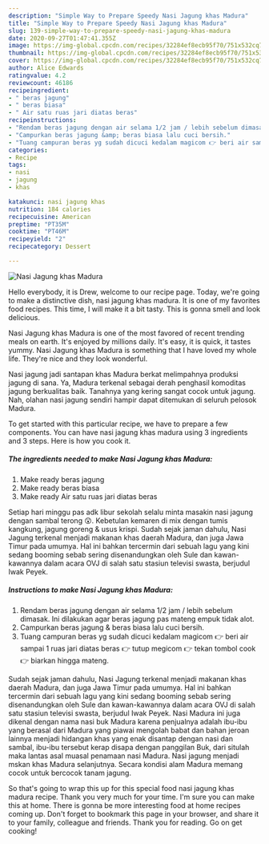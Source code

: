 ```yaml
---
description: "Simple Way to Prepare Speedy Nasi Jagung khas Madura"
title: "Simple Way to Prepare Speedy Nasi Jagung khas Madura"
slug: 139-simple-way-to-prepare-speedy-nasi-jagung-khas-madura
date: 2020-09-27T01:47:41.355Z
image: https://img-global.cpcdn.com/recipes/32284ef8ecb95f70/751x532cq70/nasi-jagung-khas-madura-foto-resep-utama.jpg
thumbnail: https://img-global.cpcdn.com/recipes/32284ef8ecb95f70/751x532cq70/nasi-jagung-khas-madura-foto-resep-utama.jpg
cover: https://img-global.cpcdn.com/recipes/32284ef8ecb95f70/751x532cq70/nasi-jagung-khas-madura-foto-resep-utama.jpg
author: Alice Edwards
ratingvalue: 4.2
reviewcount: 46186
recipeingredient:
- " beras jagung"
- " beras biasa"
- " Air satu ruas jari diatas beras"
recipeinstructions:
- "Rendam beras jagung dengan air selama 1/2 jam / lebih sebelum dimasak. Ini dilakukan agar beras jagung pas mateng empuk tidak alot."
- "Campurkan beras jagung &amp; beras biasa lalu cuci bersih."
- "Tuang campuran beras yg sudah dicuci kedalam magicom 👉 beri air sampai 1 ruas jari diatas beras 👉 tutup megicom 👉 tekan tombol cook 👉 biarkan hingga mateng."
categories:
- Recipe
tags:
- nasi
- jagung
- khas

katakunci: nasi jagung khas 
nutrition: 184 calories
recipecuisine: American
preptime: "PT35M"
cooktime: "PT46M"
recipeyield: "2"
recipecategory: Dessert

---
```



![Nasi Jagung khas Madura](https://img-global.cpcdn.com/recipes/32284ef8ecb95f70/751x532cq70/nasi-jagung-khas-madura-foto-resep-utama.jpg)

Hello everybody, it is Drew, welcome to our recipe page. Today, we're going to make a distinctive dish, nasi jagung khas madura. It is one of my favorites food recipes. This time, I will make it a bit tasty. This is gonna smell and look delicious.

Nasi Jagung khas Madura is one of the most favored of recent trending meals on earth. It's enjoyed by millions daily. It's easy, it is quick, it tastes yummy. Nasi Jagung khas Madura is something that I have loved my whole life. They're nice and they look wonderful.

Nasi jagung jadi santapan khas Madura berkat melimpahnya produksi jagung di sana. Ya, Madura terkenal sebagai derah penghasil komoditas jagung berkualitas baik. Tanahnya yang kering sangat cocok untuk jagung. Nah, olahan nasi jagung sendiri hampir dapat ditemukan di seluruh pelosok Madura.


To get started with this particular recipe, we have to prepare a few components. You can have nasi jagung khas madura using 3 ingredients and 3 steps. Here is how you cook it.

<!--inarticleads1-->

##### The ingredients needed to make Nasi Jagung khas Madura:

1. Make ready  beras jagung
1. Make ready  beras biasa
1. Make ready  Air satu ruas jari diatas beras


Setiap hari minggu pas adk libur sekolah selalu minta masakin nasi jagung dengan sambal terong 😲. Kebetulan kemaren di mix dengan tumis kangkung, jagung goreng &amp; usus krispi. Sudah sejak jaman dahulu, Nasi Jagung terkenal menjadi makanan khas daerah Madura, dan juga Jawa Timur pada umumya. Hal ini bahkan tercermin dari sebuah lagu yang kini sedang booming sebab sering disenandungkan oleh Sule dan kawan-kawannya dalam acara OVJ di salah satu stasiun televisi swasta, berjudul Iwak Peyek. 

<!--inarticleads2-->

##### Instructions to make Nasi Jagung khas Madura:

1. Rendam beras jagung dengan air selama 1/2 jam / lebih sebelum dimasak. Ini dilakukan agar beras jagung pas mateng empuk tidak alot.
1. Campurkan beras jagung &amp; beras biasa lalu cuci bersih.
1. Tuang campuran beras yg sudah dicuci kedalam magicom 👉 beri air sampai 1 ruas jari diatas beras 👉 tutup megicom 👉 tekan tombol cook 👉 biarkan hingga mateng.


Sudah sejak jaman dahulu, Nasi Jagung terkenal menjadi makanan khas daerah Madura, dan juga Jawa Timur pada umumya. Hal ini bahkan tercermin dari sebuah lagu yang kini sedang booming sebab sering disenandungkan oleh Sule dan kawan-kawannya dalam acara OVJ di salah satu stasiun televisi swasta, berjudul Iwak Peyek. Nasi Madura ini juga dikenal dengan nama nasi buk Madura karena penjualnya adalah ibu-ibu yang berasal dari Madura yang piawai mengolah babat dan bahan jeroan lainnya menjadi hidangan khas yang enak disantap dengan nasi dan sambal, ibu-ibu tersebut kerap disapa dengan panggilan Buk, dari situlah maka lantas asal muasal penamaan nasi Madura. Nasi jagung menjadi mskan khas Madura selanjutnya. Secara kondisi alam Madura memang cocok untuk bercocok tanam jagung. 

So that's going to wrap this up for this special food nasi jagung khas madura recipe. Thank you very much for your time. I'm sure you can make this at home. There is gonna be more interesting food at home recipes coming up. Don't forget to bookmark this page in your browser, and share it to your family, colleague and friends. Thank you for reading. Go on get cooking!
